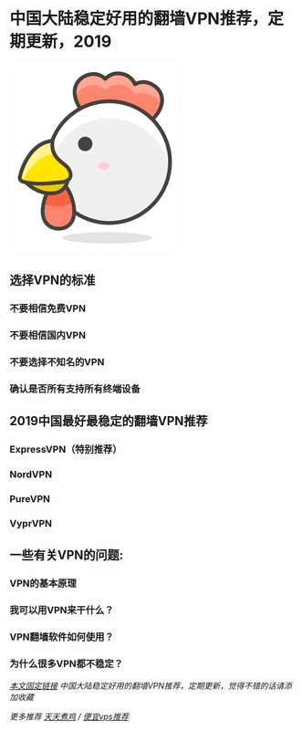 # 中国大陆稳定好用的翻墙VPN推荐，定期更新，2019

![2019稳定好用便宜的vps推荐，中国vpn购买推荐，VPN排行榜，ExpressVPN怎么样](/image/logo.jpg "vpn")

## 选择VPN的标准

### 不要相信免费VPN

### 不要相信国内VPN

### 不要选择不知名的VPN

### 确认是否所有支持所有终端设备

## 2019中国最好最稳定的翻墙VPN推荐

### ExpressVPN（特别推荐）

### NordVPN

### PureVPN

### VyprVPN

## 一些有关VPN的问题:

### VPN的基本原理

### 我可以用VPN来干什么？

### VPN翻墙软件如何使用？

### 为什么很多VPN都不稳定？

*[本文固定链接](https://vpnfast.github.io) 中国大陆稳定好用的翻墙VPN推荐，定期更新，觉得不错的话请添加收藏*

*更多推荐 [天天煮鸡](http://tthosts.com) / [便宜vps推荐](https://topvps.github.io)*
